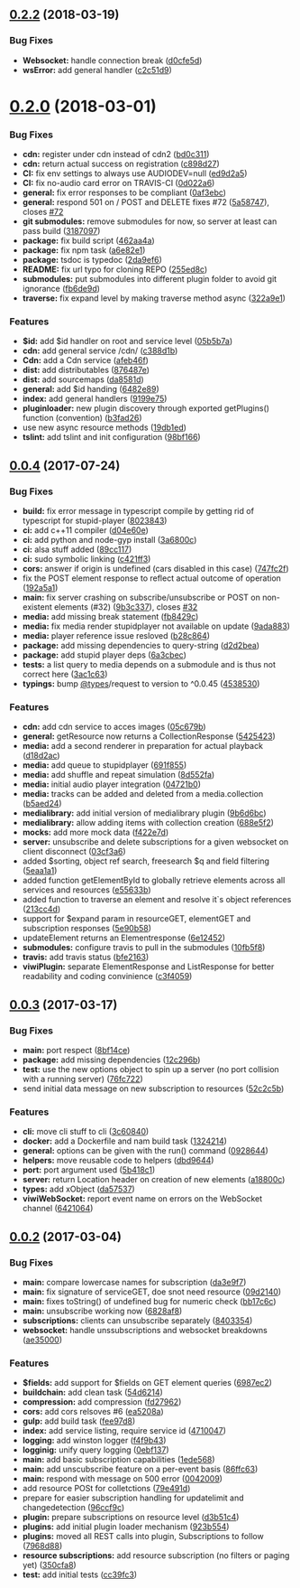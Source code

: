 <a name="0.2.2"></a>
## [0.2.2](https://github.com/wzr1337/rsiServer/compare/0.2.0...v0.2.2) (2018-03-19)


### Bug Fixes

* **Websocket:** handle connection break ([d0cfe5d](https://github.com/wzr1337/rsiServer/commit/d0cfe5d))
* **wsError:** add general handler ([c2c51d9](https://github.com/wzr1337/rsiServer/commit/c2c51d9))



<a name="0.2.0"></a>
# [0.2.0](https://github.com/wzr1337/rsiServer/compare/0.0.4...0.2.0) (2018-03-01)


### Bug Fixes

* **cdn:** register under cdn instead of cdn2 ([bd0c311](https://github.com/wzr1337/rsiServer/commit/bd0c311))
* **cdn:** return actual success on registration ([c898d27](https://github.com/wzr1337/rsiServer/commit/c898d27))
* **CI:** fix env settings to always use AUDIODEV=null ([ed9d2a5](https://github.com/wzr1337/rsiServer/commit/ed9d2a5))
* **CI:** fix no-audio card error on TRAVIS-CI ([0d022a6](https://github.com/wzr1337/rsiServer/commit/0d022a6))
* **general:** fix error responses to be compliant ([0af3ebc](https://github.com/wzr1337/rsiServer/commit/0af3ebc))
* **general:** respond 501 on / POST and DELETE fixes #72 ([5a58747](https://github.com/wzr1337/rsiServer/commit/5a58747)), closes [#72](https://github.com/wzr1337/rsiServer/issues/72)
* **git submodules:** remove submodules for now, so server at least can pass build ([3187097](https://github.com/wzr1337/rsiServer/commit/3187097))
* **package:** fix build script ([462aa4a](https://github.com/wzr1337/rsiServer/commit/462aa4a))
* **package:** fix npm task ([a6e82e1](https://github.com/wzr1337/rsiServer/commit/a6e82e1))
* **package:** tsdoc is typedoc ([2da9ef6](https://github.com/wzr1337/rsiServer/commit/2da9ef6))
* **README:** fix url typo for cloning REPO ([255ed8c](https://github.com/wzr1337/rsiServer/commit/255ed8c))
* **submodules:** put submodules into different plugin folder to avoid git ignorance ([fb6de9d](https://github.com/wzr1337/rsiServer/commit/fb6de9d))
* **traverse:** fix expand level by making traverse method async ([322a9e1](https://github.com/wzr1337/rsiServer/commit/322a9e1))


### Features

* **$id:** add $id handler on root and service level ([05b5b7a](https://github.com/wzr1337/rsiServer/commit/05b5b7a))
* **cdn:** add general service /cdn/ ([c388d1b](https://github.com/wzr1337/rsiServer/commit/c388d1b))
* **Cdn:** add a Cdn service ([afeb46f](https://github.com/wzr1337/rsiServer/commit/afeb46f))
* **dist:** add distributables ([876487e](https://github.com/wzr1337/rsiServer/commit/876487e))
* **dist:** add sourcemaps ([da8581d](https://github.com/wzr1337/rsiServer/commit/da8581d))
* **general:** add $id handing ([6482e89](https://github.com/wzr1337/rsiServer/commit/6482e89))
* **index:** add general handlers ([9199e75](https://github.com/wzr1337/rsiServer/commit/9199e75))
* **pluginloader:** new plugin discovery through exported getPlugins() function (convention) ([b3fad26](https://github.com/wzr1337/rsiServer/commit/b3fad26))
* use new async resource methods ([19db1ed](https://github.com/wzr1337/rsiServer/commit/19db1ed))
* **tslint:** add tslint and init configuration ([98bf166](https://github.com/wzr1337/rsiServer/commit/98bf166))



<a name="0.0.4"></a>
## [0.0.4](https://github.com/wzr1337/rsiServer/compare/0.0.3...0.0.4) (2017-07-24)


### Bug Fixes

* **build:** fix error message in typescript compile by getting rid of typescript for stupid-player ([8023843](https://github.com/wzr1337/rsiServer/commit/8023843))
* **ci:** add c++11 compiler ([d04e60e](https://github.com/wzr1337/rsiServer/commit/d04e60e))
* **ci:** add python and node-gyp install ([3a6800c](https://github.com/wzr1337/rsiServer/commit/3a6800c))
* **ci:** alsa stuff added ([89cc117](https://github.com/wzr1337/rsiServer/commit/89cc117))
* **ci:** sudo symbolic linking ([c421ff3](https://github.com/wzr1337/rsiServer/commit/c421ff3))
* **cors:** answer if origin is undefined (cars disabled in this case) ([747fc2f](https://github.com/wzr1337/rsiServer/commit/747fc2f))
* fix the POST element response to reflect actual outcome of operation ([192a5a1](https://github.com/wzr1337/rsiServer/commit/192a5a1))
* **main:** fix server crashing on subscribe/unsubscribe or POST on non-existent elements (#32) ([9b3c337](https://github.com/wzr1337/rsiServer/commit/9b3c337)), closes [#32](https://github.com/wzr1337/rsiServer/issues/32)
* **media:** add missing break statement ([fb8429c](https://github.com/wzr1337/rsiServer/commit/fb8429c))
* **media:** fix media render stupidplayer not available on update ([9ada883](https://github.com/wzr1337/rsiServer/commit/9ada883))
* **media:** player reference issue resloved ([b28c864](https://github.com/wzr1337/rsiServer/commit/b28c864))
* **package:** add missing dependencies to query-string ([d2d2bea](https://github.com/wzr1337/rsiServer/commit/d2d2bea))
* **package:** add stupid player deps ([6a3cbec](https://github.com/wzr1337/rsiServer/commit/6a3cbec))
* **tests:** a list query to media depends on a submodule and is thus not correct here ([3ac1c63](https://github.com/wzr1337/rsiServer/commit/3ac1c63))
* **typings:** bump [@types](https://github.com/types)/request to version to ^0.0.45 ([4538530](https://github.com/wzr1337/rsiServer/commit/4538530))


### Features

* **cdn:** add cdn service to acces images ([05c679b](https://github.com/wzr1337/rsiServer/commit/05c679b))
* **general:** getResource now returns a CollectionResponse ([5425423](https://github.com/wzr1337/rsiServer/commit/5425423))
* **media:** add a second renderer in preparation for actual playback ([d18d2ac](https://github.com/wzr1337/rsiServer/commit/d18d2ac))
* **media:** add queue to stupidplayer ([691f855](https://github.com/wzr1337/rsiServer/commit/691f855))
* **media:** add shuffle and repeat simulation ([8d552fa](https://github.com/wzr1337/rsiServer/commit/8d552fa))
* **media:** initial audio player integration ([04721b0](https://github.com/wzr1337/rsiServer/commit/04721b0))
* **media:** tracks can be added and deleted from a media.collection ([b5aed24](https://github.com/wzr1337/rsiServer/commit/b5aed24))
* **medialibrary:** add initial version of medialibrary plugin ([9b6d6bc](https://github.com/wzr1337/rsiServer/commit/9b6d6bc))
* **medialibrary:** allow adding items with collection creation ([688e5f2](https://github.com/wzr1337/rsiServer/commit/688e5f2))
* **mocks:** add more mock data ([f422e7d](https://github.com/wzr1337/rsiServer/commit/f422e7d))
* **server:** unsubscribe and delete subscriptions for a given websocket on client disconnect ([03cf3a6](https://github.com/wzr1337/rsiServer/commit/03cf3a6))
* added $sorting, object ref search, freesearch $q and field filtering ([5eaa1a1](https://github.com/wzr1337/rsiServer/commit/5eaa1a1))
* added function getElementById to globally retrieve elements across all services and resources ([e55633b](https://github.com/wzr1337/rsiServer/commit/e55633b))
* added function to traverse an element and resolve it`s object references ([213cc4d](https://github.com/wzr1337/rsiServer/commit/213cc4d))
* support for $expand param in resourceGET, elementGET and subscription responses ([5e90b58](https://github.com/wzr1337/rsiServer/commit/5e90b58))
* updateElement returns an Elementresponse ([6e12452](https://github.com/wzr1337/rsiServer/commit/6e12452))
* **submodules:** configure travis to pull in the submodules ([10fb5f8](https://github.com/wzr1337/rsiServer/commit/10fb5f8))
* **travis:** add travis status ([bfe2163](https://github.com/wzr1337/rsiServer/commit/bfe2163))
* **viwiPlugin:** separate ElementResponse and ListResponse for better readability and coding convinience ([c3f4059](https://github.com/wzr1337/rsiServer/commit/c3f4059))



<a name="0.0.3"></a>
## [0.0.3](https://github.com/wzr1337/rsiServer/compare/0.0.2...0.0.3) (2017-03-17)


### Bug Fixes

* **main:** port respect ([8bf14ce](https://github.com/wzr1337/rsiServer/commit/8bf14ce))
* **package:** add missing dependencies ([12c296b](https://github.com/wzr1337/rsiServer/commit/12c296b))
* **test:** use the new options object to spin up a server (no port collision with a running server) ([76fc722](https://github.com/wzr1337/rsiServer/commit/76fc722))
* send initial data message on new subscription to resources ([52c2c5b](https://github.com/wzr1337/rsiServer/commit/52c2c5b))


### Features

* **cli:** move cli stuff to cli ([3c60840](https://github.com/wzr1337/rsiServer/commit/3c60840))
* **docker:** add a Dockerfile and nam build task ([1324214](https://github.com/wzr1337/rsiServer/commit/1324214))
* **general:** options can be given with the run() command ([0928644](https://github.com/wzr1337/rsiServer/commit/0928644))
* **helpers:** move reusable code to helpers ([dbd9644](https://github.com/wzr1337/rsiServer/commit/dbd9644))
* **port:** port argument used ([5b418c1](https://github.com/wzr1337/rsiServer/commit/5b418c1))
* **server:** return Location header on creation of new elements ([a18800c](https://github.com/wzr1337/rsiServer/commit/a18800c))
* **types:** add xObject ([da57537](https://github.com/wzr1337/rsiServer/commit/da57537))
* **viwiWebSocket:** report event name on errors on the WebSocket channel ([6421064](https://github.com/wzr1337/rsiServer/commit/6421064))



<a name="0.0.2"></a>
## [0.0.2](https://github.com/wzr1337/rsiServer/compare/1ede568...0.0.2) (2017-03-04)


### Bug Fixes

* **main:** compare lowercase names for subscription ([da3e9f7](https://github.com/wzr1337/rsiServer/commit/da3e9f7))
* **main:** fix signature of serviceGET, doe snot need resource ([09d2140](https://github.com/wzr1337/rsiServer/commit/09d2140))
* **main:** fixes toString() of undefined bug for numeric check ([bb17c6c](https://github.com/wzr1337/rsiServer/commit/bb17c6c))
* **main:** unsubscribe working now ([6828af8](https://github.com/wzr1337/rsiServer/commit/6828af8))
* **subscriptions:** clients can unsubscribe separately ([8403354](https://github.com/wzr1337/rsiServer/commit/8403354))
* **websocket:** handle unssubscriptions and websocket breakdowns ([ae35000](https://github.com/wzr1337/rsiServer/commit/ae35000))


### Features

* **$fields:** add support for $fields on GET element queries ([6987ec2](https://github.com/wzr1337/rsiServer/commit/6987ec2))
* **buildchain:** add clean task ([54d6214](https://github.com/wzr1337/rsiServer/commit/54d6214))
* **compression:** add compression ([fd27962](https://github.com/wzr1337/rsiServer/commit/fd27962))
* **cors:** add cors relsoves #6 ([ea5208a](https://github.com/wzr1337/rsiServer/commit/ea5208a))
* **gulp:** add build task ([fee97d8](https://github.com/wzr1337/rsiServer/commit/fee97d8))
* **index:** add service listing, require service id ([4710047](https://github.com/wzr1337/rsiServer/commit/4710047))
* **logging:** add winston logger ([f4f9b43](https://github.com/wzr1337/rsiServer/commit/f4f9b43))
* **logginig:** unify query logging ([0ebf137](https://github.com/wzr1337/rsiServer/commit/0ebf137))
* **main:** add basic subscription capabilities ([1ede568](https://github.com/wzr1337/rsiServer/commit/1ede568))
* **main:** add unscubscribe feature on a per-event basis ([86ffc63](https://github.com/wzr1337/rsiServer/commit/86ffc63))
* **main:** respond with message on 500 error ([0042009](https://github.com/wzr1337/rsiServer/commit/0042009))
* add resource POSt for colletctions ([79e491d](https://github.com/wzr1337/rsiServer/commit/79e491d))
* prepare for easier subscription handling for updatelimit and changedetection ([96ccf9c](https://github.com/wzr1337/rsiServer/commit/96ccf9c))
* **plugin:** prepare subscriptions on resource level ([d3b51c4](https://github.com/wzr1337/rsiServer/commit/d3b51c4))
* **plugins:** add initial plugin loader mechanism ([923b554](https://github.com/wzr1337/rsiServer/commit/923b554))
* **plugins:** moved all REST calls into plugin, Subscriptions to follow ([7968d88](https://github.com/wzr1337/rsiServer/commit/7968d88))
* **resource subscriptions:** add resource subscription (no filters or paging yet) ([350cfa8](https://github.com/wzr1337/rsiServer/commit/350cfa8))
* **test:** add initial tests ([cc39fc3](https://github.com/wzr1337/rsiServer/commit/cc39fc3))



